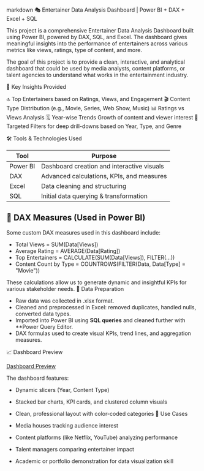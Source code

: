 markdown
🎭 Entertainer Data Analysis Dashboard | Power BI + DAX + Excel + SQL

This project is a comprehensive Entertainer Data Analysis Dashboard built using Power BI, powered by DAX, SQL, and Excel. The dashboard gives meaningful insights into the performance of entertainers across various metrics like views, ratings, type of content, and more.

 The goal of this project is to provide a clean, interactive, and analytical dashboard that could be used by media analysts, content platforms, or talent agencies to understand what works in the entertainment industry.

 🧠 Key Insights Provided

 🔝 Top Entertainers based on Ratings, Views, and Engagement
 🎬 Content Type Distribution (e.g., Movie, Series, Web Show, Music)
  📊 Ratings vs Views Analysis
 🗓️ Year-wise Trends  Growth of content and viewer interest
 🎯 Targeted Filters for deep drill-downs based on Year, Type, and Genre



 🛠️ Tools & Technologies Used

| Tool           | Purpose                                      |
|----------------|----------------------------------------------|
| Power BI   | Dashboard creation and interactive visuals   |
| DAX        | Advanced calculations, KPIs, and measures    |
| Excel      | Data cleaning and structuring                |
| SQL        | Initial data querying & transformation       |

## 🧮 DAX Measures (Used in Power BI)

Some custom DAX measures used in this dashboard include:

- Total Views = SUM(Data[Views])
- Average Rating = AVERAGE(Data[Rating])
- Top Entertainers = CALCULATE(SUM(Data[Views]), FILTER(...))
- Content Count by Type = COUNTROWS(FILTER(Data, Data[Type] = "Movie"))

These calculations allow us to generate dynamic and insightful KPIs for various stakeholder needs.
 📝 Data Preparation

- Raw data was collected in .xlsx format.
- Cleaned and preprocessed in Excel: removed duplicates, handled nulls, converted data types.
- Imported into Power BI using **SQL queries** and cleaned further with **Power Query Editor.
- DAX formulas used to create visual KPIs, trend lines, and aggregation measures.



 📈 Dashboard Preview

[Dashboard Preview](https://github.com/VaibhavDA893/assests/blob/main/Screenshot%202025-05-02%20170958.png)

The dashboard features:

- Dynamic slicers (Year, Content Type)
- Stacked bar charts, KPI cards, and clustered column visuals
- Clean, professional layout with color-coded categories
 🧩 Use Cases

- Media houses tracking audience interest
- Content platforms (like Netflix, YouTube) analyzing performance
- Talent managers comparing entertainer impact
- Academic or portfolio demonstration for data visualization skill


